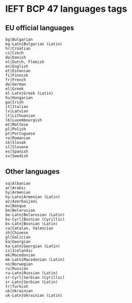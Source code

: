 # IEFT BCP 47 languages tags

## EU official languages

    bg|Bulgarian
    bg-Latn|Bulgarian (Latin)
    hr|Croatian
    cs|Czech
    da|Danish
    nl|Dutch, Flemish
    en|English
    et|Estonian
    fi|Finnish
    fr|French
    de|German
    el|Greek
    el-Latn|Greek (Latin)
    hu|Hungarian
    ga|Irish
    it|Italian
    lv|Latvian
    lt|Lithuanian
    lb|Luxembourgish
    mt|Maltese
    pl|Polish
    pt|Portuguese
    ro|Romanian
    sk|Slovak
    sl|Slovene
    es|Spanish
    sv|Swedish

## Other languages

    sq|Albanian
    ar|Arabic
    hy|Armenian
    hy-Latn|Armenian (Latin)
    az|Azerbaijani
    eu|Basque
    be|Belarusian
    be-Latn|Belarusian (Latin)
    bs-Cyrl|Bosnian (Cyrillic)
    bs-Latn|Bosnian (Latin)
    ca|Catalan, Valencian
    zh|Chinese
    gl|Galician
    ka|Georgian
    ka-Latn|Georgian (Latin)
    is|Icelandic
    mk|Macedonian
    mk-Latn|Macedonian (Latin)
    no|Norwegian
    ru|Russian
    ru-Latn|Russian (Latin)
    sr-Cyrl|Serbian (Cyrillic)
    sr-Latn|Serbian (Latin)
    tr|Turkish
    uk|Ukrainian
    uk-Latn|Ukrainian (Latin)
